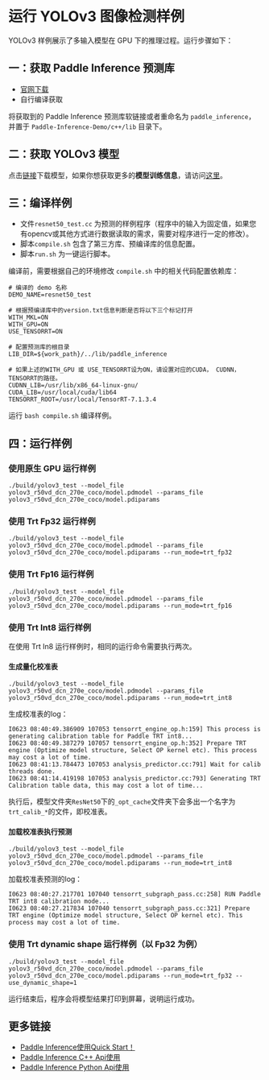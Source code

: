 # 运行 YOLOv3 图像检测样例

YOLOv3 样例展示了多输入模型在 GPU 下的推理过程。运行步骤如下：

## 一：获取 Paddle Inference 预测库

- [官网下载](https://www.paddlepaddle.org.cn/documentation/docs/zh/advanced_guide/inference_deployment/inference/build_and_install_lib_cn.html)
- 自行编译获取

将获取到的 Paddle Inference 预测库软链接或者重命名为 `paddle_inference`，并置于 `Paddle-Inference-Demo/c++/lib` 目录下。

## 二：获取 YOLOv3 模型

点击[链接](https://paddle-inference-dist.bj.bcebos.com/Paddle-Inference-Demo/yolov3_r50vd_dcn_270e_coco.tgz)下载模型，如果你想获取更多的**模型训练信息**，请访问[这里](https://github.com/PaddlePaddle/PaddleDetection)。

## 三：编译样例
 
- 文件`resnet50_test.cc` 为预测的样例程序（程序中的输入为固定值，如果您有opencv或其他方式进行数据读取的需求，需要对程序进行一定的修改）。    
- 脚本`compile.sh` 包含了第三方库、预编译库的信息配置。
- 脚本`run.sh` 为一键运行脚本。

编译前，需要根据自己的环境修改 `compile.sh` 中的相关代码配置依赖库：
```shell
# 编译的 demo 名称
DEMO_NAME=resnet50_test

# 根据预编译库中的version.txt信息判断是否将以下三个标记打开
WITH_MKL=ON
WITH_GPU=ON
USE_TENSORRT=ON

# 配置预测库的根目录
LIB_DIR=${work_path}/../lib/paddle_inference

# 如果上述的WITH_GPU 或 USE_TENSORRT设为ON，请设置对应的CUDA， CUDNN， TENSORRT的路径。
CUDNN_LIB=/usr/lib/x86_64-linux-gnu/
CUDA_LIB=/usr/local/cuda/lib64
TENSORRT_ROOT=/usr/local/TensorRT-7.1.3.4
```

运行 `bash compile.sh` 编译样例。

## 四：运行样例

### 使用原生 GPU 运行样例

```shell
./build/yolov3_test --model_file yolov3_r50vd_dcn_270e_coco/model.pdmodel --params_file yolov3_r50vd_dcn_270e_coco/model.pdiparams
```

### 使用 Trt Fp32 运行样例

```shell
./build/yolov3_test --model_file yolov3_r50vd_dcn_270e_coco/model.pdmodel --params_file yolov3_r50vd_dcn_270e_coco/model.pdiparams --run_mode=trt_fp32
```

### 使用 Trt Fp16 运行样例

```shell
./build/yolov3_test --model_file yolov3_r50vd_dcn_270e_coco/model.pdmodel --params_file yolov3_r50vd_dcn_270e_coco/model.pdiparams --run_mode=trt_fp16
```

### 使用 Trt Int8 运行样例

在使用 Trt In8 运行样例时，相同的运行命令需要执行两次。

#### 生成量化校准表

```shell
./build/yolov3_test --model_file yolov3_r50vd_dcn_270e_coco/model.pdmodel --params_file yolov3_r50vd_dcn_270e_coco/model.pdiparams --run_mode=trt_int8
```

生成校准表的log：
```
I0623 08:40:49.386909 107053 tensorrt_engine_op.h:159] This process is generating calibration table for Paddle TRT int8...
I0623 08:40:49.387279 107057 tensorrt_engine_op.h:352] Prepare TRT engine (Optimize model structure, Select OP kernel etc). This process may cost a lot of time.
I0623 08:41:13.784473 107053 analysis_predictor.cc:791] Wait for calib threads done.
I0623 08:41:14.419198 107053 analysis_predictor.cc:793] Generating TRT Calibration table data, this may cost a lot of time...
```

执行后，模型文件夹`ResNet50`下的`_opt_cache`文件夹下会多出一个名字为`trt_calib_*`的文件，即校准表。

#### 加载校准表执行预测

```shell
./build/yolov3_test --model_file yolov3_r50vd_dcn_270e_coco/model.pdmodel --params_file yolov3_r50vd_dcn_270e_coco/model.pdiparams --run_mode=trt_int8
```

加载校准表预测的log：
```
I0623 08:40:27.217701 107040 tensorrt_subgraph_pass.cc:258] RUN Paddle TRT int8 calibration mode...
I0623 08:40:27.217834 107040 tensorrt_subgraph_pass.cc:321] Prepare TRT engine (Optimize model structure, Select OP kernel etc). This process may cost a lot of time.
```

### 使用 Trt dynamic shape 运行样例（以 Fp32 为例）
```shell
./build/yolov3_test --model_file yolov3_r50vd_dcn_270e_coco/model.pdmodel --params_file yolov3_r50vd_dcn_270e_coco/model.pdiparams --run_mode=trt_fp32 --use_dynamic_shape=1
```

运行结束后，程序会将模型结果打印到屏幕，说明运行成功。

## 更多链接
- [Paddle Inference使用Quick Start！](https://paddle-inference.readthedocs.io/en/latest/introduction/quick_start.html)
- [Paddle Inference C++ Api使用](https://paddle-inference.readthedocs.io/en/latest/api_reference/cxx_api_index.html)
- [Paddle Inference Python Api使用](https://paddle-inference.readthedocs.io/en/latest/api_reference/python_api_index.html)